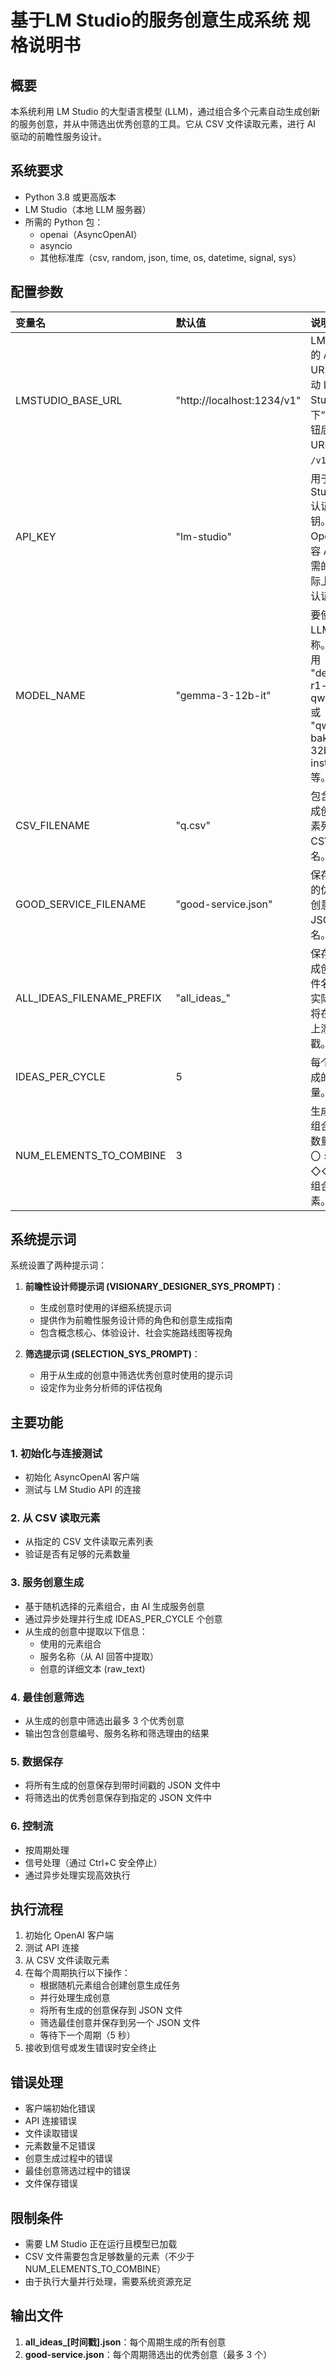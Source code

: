# 基于LM Studio的服务创意生成系统 规格说明书

## 概要
本系统利用 LM Studio 的大型语言模型 (LLM)，通过组合多个元素自动生成创新的服务创意，并从中筛选出优秀创意的工具。它从 CSV 文件读取元素，进行 AI 驱动的前瞻性服务设计。

## 系统要求
- Python 3.8 或更高版本
- LM Studio（本地 LLM 服务器）
- 所需的 Python 包：
  - openai（AsyncOpenAI）
  - asyncio
  - 其他标准库（csv, random, json, time, os, datetime, signal, sys）

## 配置参数

| 变量名 | 默认值 | 说明 |
|:--|:--|:--|
| LMSTUDIO_BASE_URL | "http://localhost:1234/v1" | LM Studio 的 API 端点 URL。在启动 LM Studio 并按下“Start”按钮后显示的 URL 后追加 `/v1`。 |
| API_KEY | "lm-studio" | 用于 LM Studio API 认证的密钥。虽然是 OpenAI 兼容 API 所必需的，但实际上不进行认证。 |
| MODEL_NAME | "gemma-3-12b-it" | 要使用的 LLM 模型名称。也可使用 "deepseek-r1-distill-qwen-32b" 或 "qwen2.5-bakeneko-32b-instruct" 等。 |
| CSV_FILENAME | "q.csv" | 包含用于生成创意的元素列表的 CSV 文件名。 |
| GOOD_SERVICE_FILENAME | "good-service.json" | 保存筛选出的优秀服务创意的 JSON 文件名。 |
| ALL_IDEAS_FILENAME_PREFIX | "all_ideas_" | 保存所有生成创意的 文件名前缀。实际文件名将在此基础上添加时间戳。 |
| IDEAS_PER_CYCLE | 5 | 每个周期生成的创意数量。 |
| NUM_ELEMENTS_TO_COMBINE | 3 | 生成创意时组合的元素数量。以“〇〇 × △△ × ◇◇”的形式组合 3 个元素。 |

## 系统提示词
系统设置了两种提示词：

1.  **前瞻性设计师提示词 (VISIONARY_DESIGNER_SYS_PROMPT)**：
    - 生成创意时使用的详细系统提示词
    - 提供作为前瞻性服务设计师的角色和创意生成指南
    - 包含概念核心、体验设计、社会实施路线图等视角

2.  **筛选提示词 (SELECTION_SYS_PROMPT)**：
    - 用于从生成的创意中筛选优秀创意时使用的提示词
    - 设定作为业务分析师的评估视角

## 主要功能

### 1. 初始化与连接测试
- 初始化 AsyncOpenAI 客户端
- 测试与 LM Studio API 的连接

### 2. 从 CSV 读取元素
- 从指定的 CSV 文件读取元素列表
- 验证是否有足够的元素数量

### 3. 服务创意生成
- 基于随机选择的元素组合，由 AI 生成服务创意
- 通过异步处理并行生成 IDEAS_PER_CYCLE 个创意
- 从生成的创意中提取以下信息：
  - 使用的元素组合
  - 服务名称（从 AI 回答中提取）
  - 创意的详细文本 (raw_text)

### 4. 最佳创意筛选
- 从生成的创意中筛选出最多 3 个优秀创意
- 输出包含创意编号、服务名称和筛选理由的结果

### 5. 数据保存
- 将所有生成的创意保存到带时间戳的 JSON 文件中
- 将筛选出的优秀创意保存到指定的 JSON 文件中

### 6. 控制流
- 按周期处理
- 信号处理（通过 Ctrl+C 安全停止）
- 通过异步处理实现高效执行

## 执行流程
1. 初始化 OpenAI 客户端
2. 测试 API 连接
3. 从 CSV 文件读取元素
4. 在每个周期执行以下操作：
   - 根据随机元素组合创建创意生成任务
   - 并行处理生成创意
   - 将所有生成的创意保存到 JSON 文件
   - 筛选最佳创意并保存到另一个 JSON 文件
   - 等待下一个周期（5 秒）
5. 接收到信号或发生错误时安全终止

## 错误处理
- 客户端初始化错误
- API 连接错误
- 文件读取错误
- 元素数量不足错误
- 创意生成过程中的错误
- 最佳创意筛选过程中的错误
- 文件保存错误

## 限制条件
- 需要 LM Studio 正在运行且模型已加载
- CSV 文件需要包含足够数量的元素（不少于 NUM_ELEMENTS_TO_COMBINE）
- 由于执行大量并行处理，需要系统资源充足

## 输出文件
1.  **all_ideas_[时间戳].json**：每个周期生成的所有创意
2.  **good-service.json**：每个周期筛选出的优秀创意（最多 3 个）